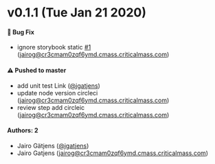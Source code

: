 # v0.1.1 (Tue Jan 21 2020)

#### 🐛  Bug Fix

- ignore storybook static [#1](https://github.com/jgatjens/learnstorybook-ds/pull/1) (jairog@cr3cmam0zqf6ymd.cmass.criticalmass.com)

#### ⚠️  Pushed to master

- add unit test Link  ([@jgatjens](https://github.com/jgatjens))
- update node version circleci  (jairog@cr3cmam0zqf6ymd.cmass.criticalmass.com)
- review step add circleic  (jairog@cr3cmam0zqf6ymd.cmass.criticalmass.com)

#### Authors: 2

- Jairo Gätjens ([@jgatjens](https://github.com/jgatjens))
- Jairo Gatjens (jairog@cr3cmam0zqf6ymd.cmass.criticalmass.com)